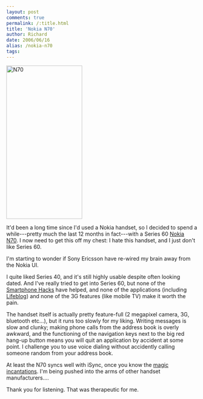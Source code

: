 ```yaml
---
layout: post
comments: true
permalink: /:title.html
title: 'Nokia N70'
author: Richard
date: 2006/06/16
alias: /nokia-n70
tags:
---
```


<a href="https://www.flickr.com/photos/d6y/2049224011" title="N70 by Richard Dallaway, on Flickr"><img src="https://farm3.staticflickr.com/2018/2049224011_89fcb7a25e_o.jpg" width="200" height="404" alt="N70"></a>

It'd been a long time since I'd used a Nokia handset, so I decided to
spend a while---pretty much the last 12 months in fact---with a Series 60
[Nokia N70][]. I now need to get this off my chest: I hate this handset,
and I just don't like Series 60.

I'm starting to wonder if Sony Ericsson have re-wired my brain away from
the Nokia UI.

I quite liked Series 40, and it's still highly usable despite often
looking dated. And I've really tried to get into Series 60, but none of
the [Smartphone Hacks][] have helped, and none of the applications
(including [Lifeblog][]) and none of the 3G features (like mobile TV)
make it worth the pain.

The handset itself is actually pretty feature-full (2 megapixel camera,
3G, bluetooth etc...), but it runs too slowly for my liking. Writing
messages is slow and clunky; making phone calls from the address book is
overly awkward, and the functioning of the navigation keys next to the
big red hang-up button means you will quit an application by accident at
some point. I challenge you to use voice dialing without accidently
calling someone random from your address book.

At least the N70 syncs well with iSync, once you know the [magic
incantations][]. I'm being pushed into the arms of other handset
manufacturers....

Thank you for listening. That was therapeutic for me.

  [Nokia N70]: http://www.forum.nokia.com/main/0,,018-2578,00.html?model=N70
  [Smartphone Hacks]: http://www.amazon.co.uk/exec/obidos/ASIN/0596009615/richarddallaway
  [Lifeblog]: http://www.europe.nokia.com/nokia/0,,71739,00.html
  [magic incantations]: http://www.joshuazimmerman.com/blog/archives/2005/08/isync_21_and_no.html
